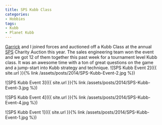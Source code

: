 ```yaml
---
title: SPS Kubb Class
categories:
- Hobbies
tags:
- Kubb
- Planet Kubb
---
```


[Garrick](https://garrickvanburen.com) and I joined forces and auctioned off a Kubb Class at the annual [SPS](http://www.spscommerce.com) Charity Auction this year. The sales engineering team won the event and we got 12 of them together this past week for a tournament level Kubb class. It was an awesome time with a ton of great questions on the game and a jump-start into Kubb strategy and technique.
![SPS Kubb Event 2]({{ site.url }}{% link /assets/posts/2014/SPS-Kubb-Event-2.jpg %})

![SPS Kubb Event 3]({{ site.url }}{% link /assets/posts/2014/SPS-Kubb-Event-3.jpg %})

![SPS Kubb Event 4]({{ site.url }}{% link /assets/posts/2014/SPS-Kubb-Event-4.jpg %})

![SPS Kubb Event 1]({{ site.url }}{% link /assets/posts/2014/SPS-Kubb-Event-1.jpg %})
